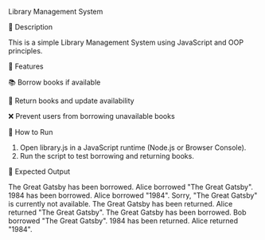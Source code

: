 Library Management System

📌 Description

This is a simple Library Management System using JavaScript and OOP principles.

🚀 Features

📚 Borrow books if available

🔄 Return books and update availability

❌ Prevent users from borrowing unavailable books

🏃 How to Run

1. Open library.js in a JavaScript runtime (Node.js or Browser Console).
2. Run the script to test borrowing and returning books.

📌 Expected Output

The Great Gatsby has been borrowed. Alice borrowed "The Great Gatsby". 1984 has been borrowed. Alice borrowed "1984". Sorry, "The Great Gatsby" is currently not available. The Great Gatsby has been returned. Alice returned "The Great Gatsby". The Great Gatsby has been borrowed. Bob borrowed "The Great Gatsby". 1984 has been returned. Alice returned "1984".
